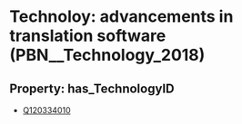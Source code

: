 # Technoloy: __advancements in translation software__ (PBN__Technology_2018)

## Property: has_TechnologyID

* [Q120334010](Q120334010)

